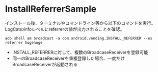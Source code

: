 InstallReferrerSample
=====================
インストール後、ターミナルやコマンドライン等から以下のコマンドを実行。LogCatのinfoレベルにreferrerの値が出力されることを確認。

`adb shell am broadcast -a com.android.vending.INSTALL_REFERRER --es referrer hogehoge`

 * INSTALL_REFERRERに対して、複数のBroadcaseReceiverを登録可能
 * 同一のBroadcaseReceiverを重複登録した場合、一度だけBroadcaseReceiverが起動される
